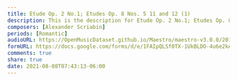 ```yaml
---
title: Etude Op. 2 No.1; Etudes Op. 8 Nos. 5 11 and 12 (1)
description: This is the description for Etude Op. 2 No.1; Etudes Op. 8 Nos. 5 11 and 12 by Alexander Scriabin
composers: [Alexander Scriabin]
periods: [Romantic]
audioURL: https://OpenMusicDataset.github.io/Maestro/maestro-v3.0.0/2013/ORIG-MIDI_03_7_8_13_Group__MID--AUDIO_19_R2_2013_wav--3.midi
formURL: https://docs.google.com/forms/d/e/1FAIpQLSf0TX-1UkBLDO-4u6e2kApqMO0FprQhI5XDD0czWJ-RjITmtQ/viewform
comments: true
share: true
date: 2021-08-08T07:43:13-06:00
---
```

